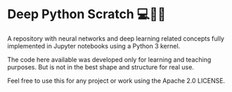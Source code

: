 # Deep Python Scratch :computer::thinking::snake:

A repository with neural networks and deep learning related concepts fully implemented in Jupyter notebooks using a Python 3 kernel.

The code here available was developed only for learning and teaching purposes. But is not in the best shape and structure for real use.

Feel free to use this for any project or work using the Apache 2.0 LICENSE.
